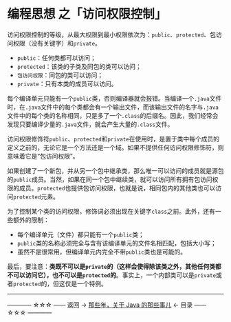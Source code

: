 # 编程思想 之「访问权限控制」

访问权限控制的等级，从最大权限到最小权限依次为：`public`、`protected`、包访问权限（没有关键字）和`private`。

- `public`：任何类都可以访问；
- `protected`：该类的子类及同包的类可以访问；
- `包访问权限`：同包的类可以访问；
- `private`：只有本类的成员可以访问。

每个编译单元只能有一个`public`类，否则编译器就会报错。当编译一个`.java`文件时，在`.java`文件中的每个类都会有一个输出文件，而该输出文件的名字与`.java`文件中的每个类的名称相同，只是多了一个`.class`的后缀名。因此，我们经常会发现只要编译少量的`.java`文件，就会产生大量的`.class`文件。

访问权限修饰符`public`、`protected`和`private`在使用时，是置于类中每个成员的定义之前的，无论它是一个方法还是一个域。如果不提供任何访问权限修饰符，则意味着它是“包访问权限”。

如果创建了一个新包，并从另一个包中继承类，那么唯一可以访问的成员就是源包的`public`成员。当然，如果在同一个包中继续类，就可以访问所有拥有包访问权限的成员。`protected`也提供包访问权限，也就是说，相同包内的其他类也可以访问`protected`元素。

为了控制某个类的访问权限，修饰词必须出现在关键字`class`之前。此外，还有一些额外的限制：

- 每个编译单元（文件）都只能有一个`public`类；
- `public`类的名称必须完全与含有该编译单元的文件名相匹配，包括大小写；
- 虽然不是很常用，但编译单元内完全不带`public`类也是可能的。

最后，要注意：**类既不可以是`private`的（这样会使得除该类之外，其他任何类都不可以访问它），也不可以是`protected`的**。事实上，一个内部类可以是`private`或者`protected`的，但这仅是一个特例。

----------

———— ☆☆☆ —— 返回 -> [那些年，关于 Java 的那些事儿](https://github.com/guobinhit/java-skills/blob/master/README.md) <- 目录 —— ☆☆☆ ————
